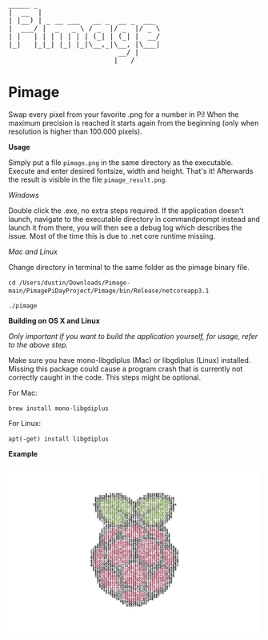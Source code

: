 <pre>
_____ _   
|  __  |
| |__) | _ __ ___   __ _  __ _  ___ 
|  ___/ |  _   _ \ / _  |/ _  |/ _ \
| |   | | | | | | | (_| | (_| |  __/
|_|   |_|_| |_| |_|\__,_|\__, |\___|
                          __/ |     
                         |___/    
</pre>

# Pimage

Swap every pixel from your favorite .png for a number in Pi! When the maximum precision is reached it starts again from the beginning (only when resolution is higher than 100.000 pixels). 


**Usage**

Simply put a file ```pimage.png``` in the same directory as the executable. Execute and enter desired fontsize, width and height. That's it! Afterwards the result is visible in the file ```pimage_result.png```.

_Windows_

Double click the .exe, no extra steps required. If the application doesn't launch, navigate to the executable directory in commandprompt instead and launch it from there, you will then see a debug log which describes the issue. Most of the time this is due to .net core runtime missing.

_Mac and Linux_

Change directory in terminal to the same folder as the pimage binary file.

```
cd /Users/dustin/Downloads/Pimage-main/PimagePiDayProject/Pimage/bin/Release/netcoreapp3.1
```
```
./pimage
```

**Building on OS X and Linux**

_Only important if you want to build the application yourself, for usage, refer to the above step._

Make sure you have mono-libgdiplus (Mac) or libgdiplus (Linux) installed. Missing this package could cause a program crash that is currently not correctly caught in the code. This steps might be optional. 

For Mac: 
```
brew install mono-libgdiplus
```

For Linux:
```
apt(-get) install libgdiplus
```

**Example**

![Raspberry Large](https://github.com/jetspiking/Pimage/blob/main/pimage_raspberry_big.png)
